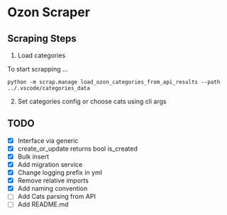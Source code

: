 # Ozon Scraper

## Scraping Steps

1. Load categories

To start scrapping ...

```
python -m scrap.manage load_ozon_categories_from_api_results --path ../.vscode/categories_data
```

2. Set categories config or choose cats using cli args

## TODO

- [x] Interface via generic
- [x] create_or_update returns bool is_created
- [x] Bulk insert
- [x] Add migration service
- [x] Change logging prefix in yml
- [x] Remove relative imports
- [x] Add naming convention
- [ ] Add Cats parsing from API
- [ ] Add README.md
